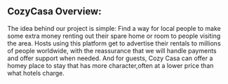 ## CozyCasa Overview:
The idea behind our project is simple: Find a way for local people to make some extra money 
renting out their spare home or room to people visiting the area. Hosts using this platform get to 
advertise their rentals to millions of people worldwide, with the reassurance that we will handle 
payments and offer support when needed. 
And for guests, Cozy Casa can offer a homey place to stay that has more character,often at a lower price than what hotels charge.

